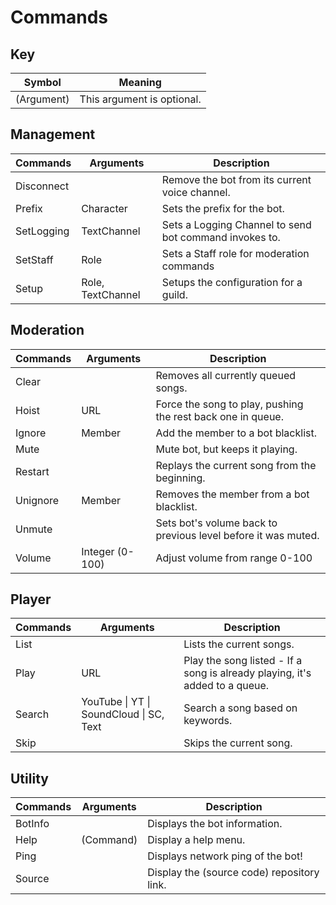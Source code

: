 # Commands

## Key
| Symbol     | Meaning                    |
| ---------- | -------------------------- |
| (Argument) | This argument is optional. |

## Management
| Commands   | Arguments         | Description                                            |
| ---------- | ----------------- | ------------------------------------------------------ |
| Disconnect | <none>            | Remove the bot from its current voice channel.         |
| Prefix     | Character         | Sets the prefix for the bot.                           |
| SetLogging | TextChannel       | Sets a Logging Channel to send bot command invokes to. |
| SetStaff   | Role              | Sets a Staff role for moderation commands              |
| Setup      | Role, TextChannel | Setups the configuration for a guild.                  |

## Moderation
| Commands | Arguments       | Description                                                   |
| -------- | --------------- | ------------------------------------------------------------- |
| Clear    | <none>          | Removes all currently queued songs.                           |
| Hoist    | URL             | Force the song to play, pushing the rest back one in queue.   |
| Ignore   | Member          | Add the member to a bot blacklist.                            |
| Mute     | <none>          | Mute bot, but keeps it playing.                               |
| Restart  | <none>          | Replays the current song from the beginning.                  |
| Unignore | Member          | Removes the member from a bot blacklist.                      |
| Unmute   | <none>          | Sets bot's volume back to previous level before it was muted. |
| Volume   | Integer (0-100) | Adjust volume from range 0-100                                |

## Player
| Commands | Arguments                               | Description                                                                 |
| -------- | --------------------------------------- | --------------------------------------------------------------------------- |
| List     | <none>                                  | Lists the current songs.                                                    |
| Play     | URL                                     | Play the song listed - If a song is already playing, it's added to a queue. |
| Search   | YouTube \| YT \| SoundCloud \| SC, Text | Search a song based on keywords.                                            |
| Skip     | <none>                                  | Skips the current song.                                                     |

## Utility
| Commands | Arguments | Description                                |
| -------- | --------- | ------------------------------------------ |
| BotInfo  | <none>    | Displays the bot information.              |
| Help     | (Command) | Display a help menu.                       |
| Ping     | <none>    | Displays network ping of the bot!          |
| Source   | <none>    | Display the (source code) repository link. |

